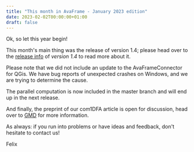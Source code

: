 ```yaml
---
title: "This month in AvaFrame - January 2023 edition"
date: 2023-02-02T00:00:00+01:00
draft: false
---
```



Ok, so let this year begin!

This month's main thing was the release of version 1.4; please head over to the [release
info](/posts/version1_4/) of *version 1.4* to read more about it. 

Please note that we did not include an update to the AvaFrameConnector for QGis. We have
bug reports of unexpected crashes on Windows, and we are trying to determine the cause. 

The parallel computation is now included in the master branch and will end up in the next release. 

And finally, the preprint of our com1DFA article is open for discussion, head over to
[GMD](https://egusphere.copernicus.org/preprints/2023/egusphere-2022-1291/) for more
information. 

As always: if you run into problems or have ideas and feedback, don't hesitate to contact us!

Felix


